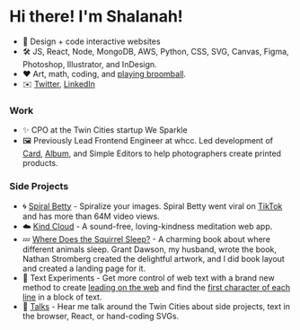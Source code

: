 <!-- ![](https://github.com/shalanah/shalanah/blob/master/shalanah.png?raw=true) -->
# Hi there! I'm Shalanah!

- 📝 Design + code interactive websites
- 🛠 JS, React, Node, MongoDB, AWS, Python, CSS, SVG, Canvas, Figma, Photoshop, Illustrator, and InDesign.
- ❤️ Art, math, coding, and [playing broomball](https://youtu.be/jXegEec5dC8?t=1973).
- ✉️ <a target="_blank" href="https://twitter.com/shalanahfaith">Twitter</a>, <a target="_blank" href="https://linkedin.com/in/shalanah">LinkedIn</a>

### Work

- ✨ CPO at the Twin Cities startup We Sparkle
- 🖼 Previously Lead Frontend Engineer at whcc. Led development of <a target="_blank" href="https://www.youtube.com/watch?v=gs2CZlUXrCo">Card</a>, <a target="_blank" href="https://www.youtube.com/watch?v=YjctUy61XSo">Album</a>, and Simple Editors to help photographers create printed products.

### Side Projects

- 🌀 <a href="https://spiralbetty.com">Spiral Betty</a> - Spiralize your images. Spiral Betty went viral on <a href="https://tiktok.com/tag/spiralbetty">TikTok</a> and has more than 64M video views.
- ☁️ <a href="https://kindcloud.app">Kind Cloud</a> - A sound-free, loving-kindness meditation web app.
- 💤 <a href="https://wheredoesthesquirrelsleep.com">Where Does the Squirrel Sleep?</a> - A charming book about where different animals sleep. Grant Dawson, my husband, wrote the book, Nathan Stromberg created the delightful artwork, and I did book layout and created a landing page for it.
- 🔬 Text Experiments - Get more control of web text with a brand new method to create <a href="https://github.com/shalanah/baseline">leading on the web</a> and find the [first character of each line](https://github.com/shalanah/block-wrap-breaks) in a block of text.
- 🎤 <a href="https://github.com/shalanah/talks">Talks</a> - Hear me talk around the Twin Cities about side projects, text in the browser, React, or hand-coding SVGs.

<!--
**shalanah/shalanah** is a ✨ _special_ ✨ repository because its `README.md` (this file) appears on your GitHub profile.

Here are some ideas to get you started:

- 🔭 I’m currently working on ...
- 🌱 I’m currently learning ...
- 👯 I’m looking to collaborate on ...
- 🤔 I’m looking for help with ...
- 💬 Ask me about ...
- 📫 How to reach me: ...
- 😄 Pronouns: ...
- ⚡ Fun fact: ...
-->
